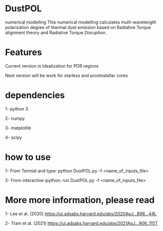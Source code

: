 # DustPOL
numerical modelling
This numerical modelling calculates multi-wavelength polarization degree of thermal dust emission 
based on Radiative Torque alignment theory and Radiative Torque Disruption.

# Features

Current version is Idealization for PDR regions

Next version will be work for starless and prostostellar cores

# dependencies

1- python 3

2- numpy

3- matplotlib

4- scipy

# how to use

1- From Termial and type: python DustPOL.py -f <name_of_inputs_file>

2- From interactive ipython: run DustPOL.py -f <name_of_inputs_file>

# More more information, please read

1- Lee et al. (2020) https://ui.adsabs.harvard.edu/abs/2020ApJ...896...44L

2- Tram et al. (2021) https://ui.adsabs.harvard.edu/abs/2021ApJ...906..115T
